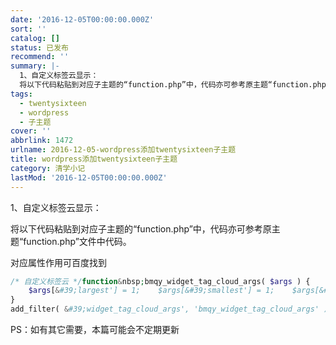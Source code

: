 ```yaml
---
date: '2016-12-05T00:00:00.000Z'
sort: ''
catalog: []
status: 已发布
recommend: ''
summary: |-
  1、自定义标签云显示：
  将以下代码粘贴到对应子主题的“function.php”中，代码亦可参考原主题“function.php”文件中代码。
tags:
  - twentysixteen
  - wordpress
  - 子主题
cover: ''
abbrlink: 1472
urlname: 2016-12-05-wordpress添加twentysixteen子主题
title: wordpress添加twentysixteen子主题
category: 清学小记
lastMod: '2016-12-05T00:00:00.000Z'
---
```


1、自定义标签云显示：


将以下代码粘贴到对应子主题的“function.php”中，代码亦可参考原主题“function.php”文件中代码。


对应属性作用可百度找到


```php
/* 自定义标签云 */function&nbsp;bmqy_widget_tag_cloud_args( $args ) {  
    $args[&#39;largest'] = 1;    $args[&#39;smallest'] = 1;    $args[&#39;unit'] = 'em';    $args[&#39;orderby'] = 'id';    $args[&#39;order'] = 'RAND';    return $args;  
}  
add_filter( &#39;widget_tag_cloud_args', 'bmqy_widget_tag_cloud_args' );
```


PS：如有其它需要，本篇可能会不定期更新

